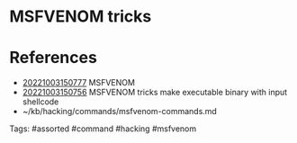 # MSFVENOM tricks

# References
- [20221003150777](/zet/20221003150777/README.md) MSFVENOM
- [20221003150756](/zet/20221003150756/README.md) MSFVENOM tricks make executable binary with input shellcode
- ~/kb/hacking/commands/msfvenom-commands.md

Tags:
    #assorted #command #hacking #msfvenom
